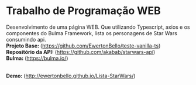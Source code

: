 # Trabalho de Programação WEB
Desenvolvimento de uma página WEB. Que utilizando Typescript, axios e os componentes do Bulma Framework, lista os personagens de Star Wars consumindo api.<br/>
<Strong>Projeto Base: </Strong>(https://github.com/EwertonBello/teste-vanilla-ts)<br/>
<Strong>Repositório da API: </Strong>(https://github.com/akabab/starwars-api)<br/>
<Strong>Bulma: </Strong>(https://bulma.io/)<br/><br/>

<Strong>Demo: </Strong>(http://ewertonbello.github.io/Lista-StarWars/)
